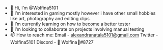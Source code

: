 - 👋 Hi, I’m @Wolfina5101
- 👀 I’m interested in gaming mostly however i have other small hobbies like art, photography and editing clips
- 🌱 I’m currently learning on how to become a better tester
- 💞️ I’m looking to collaborate on projects involving manual testing
- 📫 How to reach me:
Email - alexandranatala5101@gmail.com
Twitter - Wolfina5101
Discord - 💖 Wolfina💖#8727
<!---
Wolfina5101/Wolfina5101 is a ✨ special ✨ repository because its `README.md` (this file) appears on your GitHub profile.
You can click the Preview link to take a look at your changes.
--->
